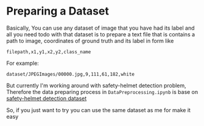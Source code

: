 # Preparing a Dataset

Basically, You can use any dataset of image that you have had its label
and all you need todo with that dataset is to prepare a text file that is contains a 
path to image, coordinates of ground truth and its label in form like

`filepath,x1,y1,x2,y2,class_name`

For example:

    dataset/JPEGImages/00000.jpg,9,111,61,182,white

But currently I'm working around with safety-helmet detection problem, Therefore the data preparing process
in `DataPreprocessing.ipynb` is base on [safety-helmet detection dataset](https://pythonawesome.com/helmet-detection-on-construction-sites/)

So, if you just want to try you can use the same dataset as me for make it easy